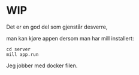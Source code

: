 # WIP

Det er en god del som gjenstår desverre,

man kan kjøre appen dersom man har mill installert:

```
cd server
mill app.run
```

Jeg jobber med docker filen.
